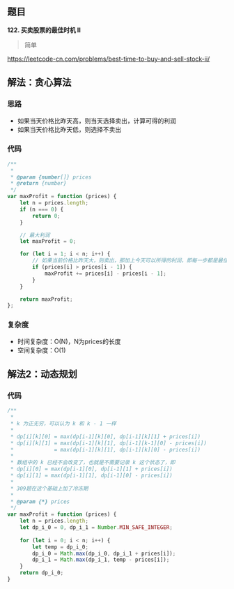 ## 题目
**122. 买卖股票的最佳时机 II**
>简单

https://leetcode-cn.com/problems/best-time-to-buy-and-sell-stock-ii/

## 解法：贪心算法
### 思路
* 如果当天价格比昨天高，则当天选择卖出，计算可得的利润
* 如果当天价格比昨天低，则选择不卖出
  
### 代码
```javascript
/**
 *
 * @param {number[]} prices
 * @return {number}
 */
var maxProfit = function (prices) {
    let n = prices.length;
    if (n === 0) {
        return 0;
    }

    // 最大利润
    let maxProfit = 0;

    for (let i = 1; i < n; i++) {
        // 如果当前价格比昨天大，则卖出，那加上今天可以所得的利润，即每一步都是最佳选择
        if (prices[i] > prices[i - 1]) {
            maxProfit += prices[i] - prices[i - 1];
        }
    }

    return maxProfit;
};

```
### 复杂度
* 时间复杂度：O(N)，N为prices的长度
* 空间复杂度：O(1)

## 解法2：动态规划
### 代码
```javascript
/**
 * 
 * k 为正无穷，可以认为 k 和 k - 1 一样
 *
 * dp[i][k][0] = max(dp[i-1][k][0], dp[i-1][k][1] + prices[i])
 * dp[i][k][1] = max(dp[i-1][k][1], dp[i-1][k-1][0] - prices[i])
 *             = max(dp[i-1][k][1], dp[i-1][k][0] - prices[i])
 * 
 * 数组中的 k 已经不会改变了，也就是不需要记录 k 这个状态了，即
 * dp[i][0] = max(dp[i-1][0], dp[i-1][1] + prices[i])
 * dp[i][1] = max(dp[i-1][1], dp[i-1][0] - prices[i])
 * 
 * 309题在这个基础上加了冷冻期
 * 
 * @param {*} prices 
 */
var maxProfit = function (prices) {
    let n = prices.length;
    let dp_i_0 = 0, dp_i_1 = Number.MIN_SAFE_INTEGER;
    
    for (let i = 0; i < n; i++) {
        let temp = dp_i_0;
        dp_i_0 = Math.max(dp_i_0, dp_i_1 + prices[i]);
        dp_i_1 = Math.max(dp_i_1, temp - prices[i]);
    }
    return dp_i_0;
}
```
